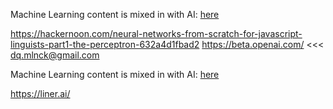 Machine Learning content is mixed in with AI: [here](/Volumes/Data/gaming/HumbleBundle/AI )

https://hackernoon.com/neural-networks-from-scratch-for-javascript-linguists-part1-the-perceptron-632a4d1fbad2
https://beta.openai.com/ <<<
dq.mlnck@gmail.com

Machine Learning content is mixed in with AI: [here](/Volumes/Data/gaming/HumbleBundle/AI )

https://liner.ai/
